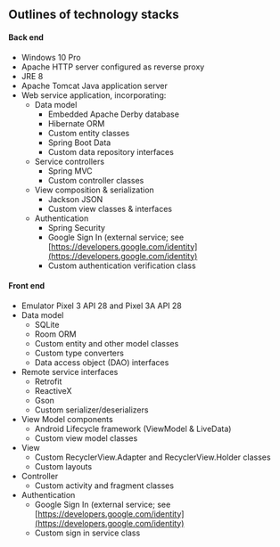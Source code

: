 ## Outlines of technology stacks

#### Back end

   * Windows 10 Pro
   * Apache HTTP server configured as reverse proxy
   * JRE 8
   * Apache Tomcat Java application server
   * Web service application, incorporating:
        * Data model
            * Embedded Apache Derby database
            * Hibernate ORM
            * Custom entity classes
            * Spring Boot Data
            * Custom data repository interfaces
        * Service controllers
            * Spring MVC
            * Custom controller classes
        * View composition & serialization
            * Jackson JSON
            * Custom view classes & interfaces
        * Authentication
            * Spring Security
            * Google Sign In (external service; see [https://developers.google.com/identity](https://developers.google.com/identity)
            * Custom authentication verification class

#### Front end

   * Emulator Pixel 3 API 28 and Pixel 3A API 28
   * Data model
        * SQLite
        * Room ORM
        * Custom entity and other model classes
        * Custom type converters
        * Data access object (DAO) interfaces
   * Remote service interfaces
        * Retrofit
        * ReactiveX
        * Gson
        * Custom serializer/deserializers
   * View Model components
        * Android Lifecycle framework (ViewModel & LiveData)
        * Custom view model classes
   * View
        * Custom RecyclerView.Adapter and RecyclerView.Holder classes
        * Custom layouts
   * Controller
        * Custom activity and fragment classes
   * Authentication
        * Google Sign In (external service; see [https://developers.google.com/identity](https://developers.google.com/identity)
        * Custom sign in service class
        
    
